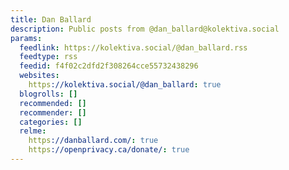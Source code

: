 ```yaml
---
title: Dan Ballard
description: Public posts from @dan_ballard@kolektiva.social
params:
  feedlink: https://kolektiva.social/@dan_ballard.rss
  feedtype: rss
  feedid: f4f02c2dfd2f308264cce55732438296
  websites:
    https://kolektiva.social/@dan_ballard: true
  blogrolls: []
  recommended: []
  recommender: []
  categories: []
  relme:
    https://danballard.com/: true
    https://openprivacy.ca/donate/: true
---
```

